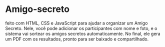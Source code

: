 # Amigo-secreto
feito com HTML, CSS e JavaScript para ajudar a organizar um Amigo Secreto. Nele, você pode adicionar os participantes com nome e foto, e o sistema vai sortear os amigos secretos automaticamente. No final, ele gera um PDF com os resultados, pronto para ser baixado e compartilhado.
